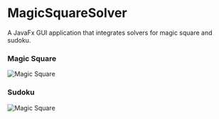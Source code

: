 # MagicSquareSolver

A JavaFx GUI application that integrates solvers for magic square and sudoku.

### Magic Square

![Magic Square](https://raw.githubusercontent.com/Arexh/MagicSquareSolver/main/images/1.gif)

### Sudoku

![Magic Square](https://raw.githubusercontent.com/Arexh/MagicSquareSolver/main/images/2.gif)

